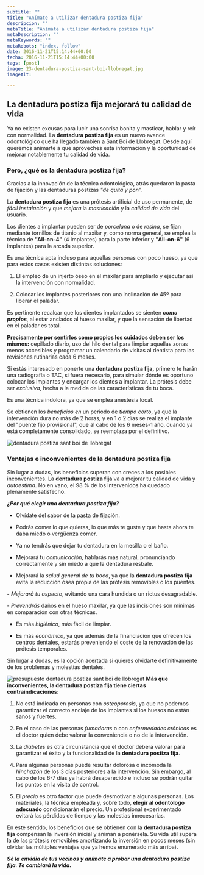 ```yaml
---
subtitle: ""
title: "Anímate a utilizar dentadura postiza fija"
descripcion: ""
metaTitle: "Anímate a utilizar dentadura postiza fija"
metaDescription: ""
metaKeywords: ""
metaRobots: "index, follow"
date: 2016-11-21T15:14:44+00:00
fecha: 2016-11-21T15:14:44+00:00
tags: [post]
image: 23-dentadura-postiza-sant-boi-llobregat.jpg
imageAlt: 

---
```



La dentadura postiza fija mejorará tu calidad de vida
-


Ya no existen excusas para lucir una sonrisa bonita y masticar, hablar y reír con normalidad. La **dentadura postiza fija** es un nuevo avance odontológico que ha llegado también a Sant Boi de Llobregat. Desde aquí queremos animarte a que aproveches esta información y la oportunidad de mejorar notablemente tu calidad de vida.
### Pero, ¿qué es la dentadura postiza fija?


Gracias a la innovación de la técnica odontológica, atrás quedaron la pasta de fijación y las dentaduras postizas *"de quita y pon"*.

La **dentadura postiza fija** es una prótesis artificial de uso permanente, de *fácil instalación* y que *mejora* la *masticación* y la *calidad de vida* del usuario.

Los dientes a implantar pueden ser de *porcelana* o de *resina*, se fijan mediante tornillos de titanio al maxilar y, como norma general, se emplea la técnica de **"All-on-4"** (4 implantes) para la parte inferior y **"All-on-6"** (6 implantes) para la arcada superior.

Es una técnica apta incluso para aquellas personas con poco hueso, ya que para estos casos existen distintas soluciones:

1. El empleo de un injerto óseo en el maxilar para ampliarlo y ejecutar así la intervención con normalidad.

2. Colocar los implantes posteriores con una inclinación de 45º para liberar el paladar.

Es pertinente recalcar que los dientes implantados se sienten ***como propios***, al estar anclados al hueso maxilar, y que la sensación de libertad en el paladar es total.

**Precisamente por sentirlos como propios los cuidados deben ser los mismos:** cepillado diario, uso del hilo dental para limpiar aquellas zonas menos accesibles y programar un calendario de visitas al dentista para las revisiones rutinarias cada 6 meses.

Si estás interesado en ponerte una **dentadura postiza fija,** primero te harán una radiografía o TAC, si fuera necesario, para simular dónde es oportuno colocar los implantes y encargar los dientes a implantar. La prótesis debe ser *exclusiva*, hecha a la medida de las características de tu boca.

Es una técnica indolora, ya que se emplea anestesia local.

Se obtienen los *beneficios en* un periodo de *tiempo corto*, ya que la intervención dura no más de 2 horas, y en 1 o 2 días se realiza el implante del "puente fijo provisional", que al cabo de los 6 meses-1 año, cuando ya está completamente consolidado, se reemplaza por el definitivo.

![dentadura postiza sant boi de llobregat](/assets/static/images/blog/blog-inner/dentadura-postiza-sant-boi-llobregat-barcelona.jpg)
### Ventajas e inconvenientes de la dentadura postiza fija


Sin lugar a dudas, los beneficios superan con creces a los posibles inconvenientes. La **dentadura postiza fija** va a mejorar tu calidad de vida y *autoestima*. No en vano, el 98 % de los intervenidos ha quedado plenamente satisfecho.

***¿Por qué elegir una dentadura postiza fija?***

- Olvídate del sabor de la pasta de fijación.

- Podrás comer lo que quieras, lo que más te guste y que hasta ahora te daba miedo o vergüenza comer.

- Ya no tendrás que dejar tu dentadura en la mesilla o el baño.

- Mejorará tu *comunicación*, hablarás más natural, pronunciando correctamente y sin miedo a que la dentadura resbale.

- Mejorará la *salud general de tu boca*, ya que la **dentadura postiza fija** evita la reducción ósea propia de las prótesis removibles o los puentes.

- *Mejorará tu* *aspecto*, evitando una cara hundida o un rictus desagradable.

- *Prevendrás* daños en el hueso maxilar, ya que las incisiones son mínimas en comparación con otras técnicas.

- Es más *higiénico*, más fácil de limpiar.

- Es más *económico*, ya que además de la financiación que ofrecen los centros dentales, estarás preveniendo el coste de la renovación de las prótesis temporales.

Sin lugar a dudas, es la opción acertada si quieres olvidarte definitivamente de los problemas y molestias dentales.

![presupuesto dentadura postiza sant boi de llobregat](/assets/static/images/blog/blog-inner/presupuesto-dentadura-postiza-sant-boi-llobregat-barcelona.png)
**Más que inconvenientes, la dentadura postiza fija tiene ciertas contraindicaciones:**

1. No está indicada en personas con *osteoporosis*, ya que no podemos garantizar el correcto anclaje de los implantes si los huesos no están sanos y fuertes.

2. En el caso de las personas *fumadoras* o con *enfermedades crónicas* es el doctor quien debe valorar la conveniencia o no de la intervención.

3. La *diabetes* es otra circunstancia que el doctor deberá valorar para garantizar el éxito y la funcionalidad de la **dentadura postiza fija**.

4. Para algunas personas puede resultar dolorosa o incómoda la *hinchazón* de los 3 días posteriores a la intervención. Sin embargo, al cabo de los 6-7 días ya habrá desaparecido e incluso se podrán quitar los puntos en la visita de control.

5. El *precio* es otro factor que puede desmotivar a algunas personas. Los materiales, la técnica empleada y, sobre todo, **elegir al odontólogo adecuado** condicionarán el precio. Un profesional experimentado evitará las pérdidas de tiempo y las molestias innecesarias.

En este sentido, los beneficios que se obtienen con la **dentadura postiza fija** compensan la inversión inicial y animan a ponérsela. Su vida útil supera la de las prótesis removibles amortizando la inversión en pocos meses (sin olvidar las múltiples ventajas que ya hemos enumerado más arriba).

***Sé la envidia de tus vecinos y anímate a probar una dentadura postiza fija. Te cambiará la vida.***

 
